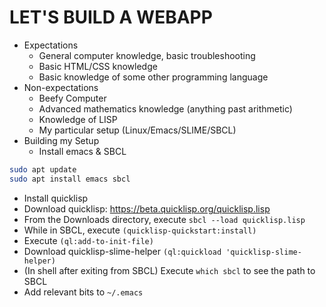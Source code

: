 LET'S BUILD A WEBAPP
===
* Expectations
  * General computer knowledge, basic troubleshooting
  * Basic HTML/CSS knowledge
  * Basic knowledge of some other programming language
* Non-expectations
  * Beefy Computer
  * Advanced mathematics knowledge (anything past arithmetic)
  * Knowledge of LISP
  * My particular setup (Linux/Emacs/SLIME/SBCL)
* Building my Setup
  * Install emacs & SBCL
```sh
sudo apt update
sudo apt install emacs sbcl
```
  * Install quicklisp
  * Download quicklisp: https://beta.quicklisp.org/quicklisp.lisp
  * From the Downloads directory, execute `sbcl --load quicklisp.lisp`
  * While in SBCL, execute `(quicklisp-quickstart:install)`
  * Execute `(ql:add-to-init-file)`
  * Download quicklisp-slime-helper `(ql:quickload 'quicklisp-slime-helper)`
  * (In shell after exiting from SBCL) Execute `which sbcl` to see the path to SBCL
  * Add relevant bits to `~/.emacs`
